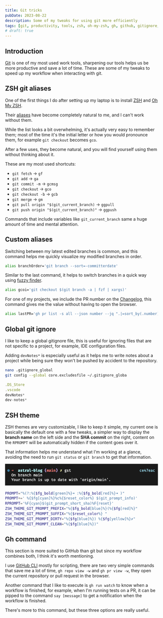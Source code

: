```yaml
---
title: Git tricks
pubDate: 2023-08-22
description: Some of my tweaks for using git more efficiently
tags: [git, productivity, tools, zsh, oh-my-zsh, gh, github, gitignore, gitconfig, git-aliases]
# draft: true
---
```


## Introduction

[Git](https://git-scm.com/) is one of my most used work tools, sharpening our tools helps us be more productive and save a lot of time. These are some of my tweaks to speed up my workflow when interacting with git.

## ZSH git aliases

One of the first things I do after setting up my laptop is to install [ZSH](https://www.zsh.org/) and [Oh My ZSH](https://ohmyz.sh/).

Their [aliases](https://kapeli.com/cheat_sheets/Oh-My-Zsh_Git.docset/Contents/Resources/Documents/index) have become completely natural to me, and I can't work without them. 

While the list looks a bit overwhelming, it's actually very easy to remember them; most of the time it's the initial letter or how you would pronounce them, for example `git checkout` becomes `gco`.

After a few uses, they become natural, and you will find yourself using them without thinking about it.

These are my most used shortcuts:

- `git fetch` -> `gf`
- `git add` -> `ga`
- `git commit -m` -> `gcmsg`
- `git checkout` -> `gco`
- `git checkout -b` -> `gcb`
- `git merge` -> `gm`
- `git pull origin "$(git_current_branch)` -> `ggpull`
- `git push origin "$(git_current_branch)"` -> `ggpush`

Commands that include variables like `git_current_branch` same a huge amount of time and mental attention.

## Custom aliases

Switching between my latest edited branches is common, and this command helps me quickly visualize my modified branches in order.
```bash
alias branchOrder='git branch --sort=-committerdate'
```

Similar to the last command, it helps to switch branches in a quick way using [fuzzy finder](https://github.com/junegunn/fzf).

```bash
alias gcoi='git checkout $(git branch -a | fzf | xargs)'
```

For one of my projects, we include the PR number on the [Changelog](https://keepachangelog.com/), this command gives me the value without having to open the browser.
```bash
alias lastPR='gh pr list -s all --json number --jq ".|=sort_by(.number)|last|.n>
```

## Global git ignore

I like to keep a global gitignore file, this is useful for ignoring files that are not specific to a project, for example, IDE configuration files.

Adding `devNotes*` is especially useful as it helps me to write notes about a project while being sure they won't be pushed by accident to the repository.


```bash
nano .gitignore_global
git config --global core.excludesfile ~/.gitignore_globa
```

```ts
.DS_Store
.vscode
devNotes*
dev-notes*
```

## ZSH theme

ZSH themes are very customizable, I like to keep it simple, my current one is basically the default one with a few tweaks, a simpler way to display the **branch name** on the left side and the **SHA commit** on the right,  content on the `RPROMPT` will be automatically hidden if the content goes over it.

That information helps me understand what I'm working at a glance, avoiding the need to run `git status` or `git branch` to get that information.

![zsh-theme](./theme.png)


```bash
PROMPT="%(?:%{$fg_bold[green]%}➜ :%{$fg_bold[red]%}➜ )"
PROMPT+=' %{$fg[cyan]%}%c%{$reset_color%} $(git_prompt_info)'
RPROMPT='%F{cyan}$(git_prompt_short_sha)%F{reset}'
ZSH_THEME_GIT_PROMPT_PREFIX="%{$fg_bold[blue]%}(%{$fg[red]%}"
ZSH_THEME_GIT_PROMPT_SUFFIX="%{$reset_color%} "
ZSH_THEME_GIT_PROMPT_DIRTY="%{$fg[blue]%}) %{$fg[yellow]%}✗"
ZSH_THEME_GIT_PROMPT_CLEAN="%{$fg[blue]%})"
```

## Gh command

This section is more suited to GitHub than git but since my workflow combines both, I think it's worth mentioning.

I use [GitHub CLI](https://cli.github.com/) mostly for scripting, there are two very simple commands that save me a lot of time, `gh repo view -w` and `gh pr view -w`, they open the current repository or pull request in the browser.

Another command that I like to execute is `gh run watch` to know when a workflow is finished, for example, when I'm running tests on a PR, it can be pipped to the command `say [message]` to get a notification when the workflow is finished.

There's more to this command, but these three options are really useful.
